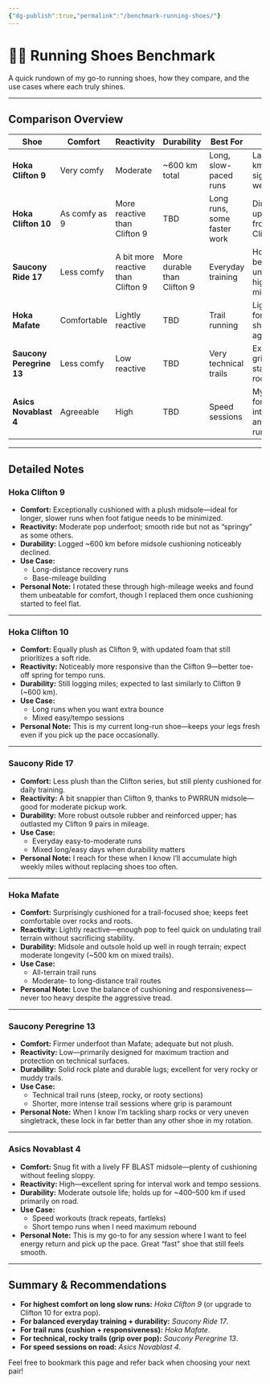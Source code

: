 ```yaml
---
{"dg-publish":true,"permalink":"/benchmark-running-shoes/"}
---
```



# 🏃‍♂️ Running Shoes Benchmark

A quick rundown of my go-to running shoes, how they compare, and the use cases where each truly shines.

---

## Comparison Overview

| Shoe                     | Comfort       | Reactivity                         | Durability                  | Best For                    | Notes                                        |
| ------------------------ | ------------- | ---------------------------------- | --------------------------- | --------------------------- | -------------------------------------------- |
| **Hoka Clifton 9**       | Very comfy    | Moderate                           | ~600 km total               | Long, slow-paced runs       | Lasted 600 km before significant wear        |
| **Hoka Clifton 10**      | As comfy as 9 | More reactive than Clifton 9       | TBD                         | Long runs, some faster work | Direct upgrade from Clifton 9                |
| **Saucony Ride 17**      | Less comfy    | A bit more reactive than Clifton 9 | More durable than Clifton 9 | Everyday training           | Holds up better under higher mileage         |
| **Hoka Mafate**          | Comfortable   | Lightly reactive                   | TBD                         | Trail running               | Lightweight for a trail shoe, very agreeable |
| **Saucony Peregrine 13** | Less comfy    | Low reactive                       | TBD                         | Very technical trails       | Excellent grip and stability on rocks/mud    |
| **Asics Novablast 4**    | Agreeable     | High                               | TBD                         | Speed sessions              | My go-to for intervals and tempo runs        |

---

## Detailed Notes

### Hoka Clifton 9
- **Comfort:** Exceptionally cushioned with a plush midsole—ideal for longer, slower runs when foot fatigue needs to be minimized.
- **Reactivity:** Moderate pop underfoot; smooth ride but not as “springy” as some others.
- **Durability:** Logged ~600 km before midsole cushioning noticeably declined.
- **Use Case:**  
  - Long-distance recovery runs  
  - Base-mileage building  
- **Personal Note:** I rotated these through high-mileage weeks and found them unbeatable for comfort, though I replaced them once cushioning started to feel flat.

---

### Hoka Clifton 10
- **Comfort:** Equally plush as Clifton 9, with updated foam that still prioritizes a soft ride.
- **Reactivity:** Noticeably more responsive than the Clifton 9—better toe-off spring for tempo runs.
- **Durability:** Still logging miles; expected to last similarly to Clifton 9 (~600 km).
- **Use Case:**  
  - Long runs when you want extra bounce  
  - Mixed easy/tempo sessions  
- **Personal Note:** This is my current long-run shoe—keeps your legs fresh even if you pick up the pace occasionally.

---

### Saucony Ride 17
- **Comfort:** Less plush than the Clifton series, but still plenty cushioned for daily training.
- **Reactivity:** A bit snappier than Clifton 9, thanks to PWRRUN midsole—good for moderate pickup work.
- **Durability:** More robust outsole rubber and reinforced upper; has outlasted my Clifton 9 pairs in mileage.
- **Use Case:**  
  - Everyday easy-to-moderate runs  
  - Mixed long/easy days when durability matters  
- **Personal Note:** I reach for these when I know I’ll accumulate high weekly miles without replacing shoes too often.

---

### Hoka Mafate
- **Comfort:** Surprisingly cushioned for a trail-focused shoe; keeps feet comfortable over rocks and roots.
- **Reactivity:** Lightly reactive—enough pop to feel quick on undulating trail terrain without sacrificing stability.
- **Durability:** Midsole and outsole hold up well in rough terrain; expect moderate longevity (~500 km on mixed trails).
- **Use Case:**  
  - All-terrain trail runs  
  - Moderate- to long-distance trail routes  
- **Personal Note:** Love the balance of cushioning and responsiveness—never too heavy despite the aggressive tread.

---

### Saucony Peregrine 13
- **Comfort:** Firmer underfoot than Mafate; adequate but not plush.
- **Reactivity:** Low—primarily designed for maximum traction and protection on technical surfaces.
- **Durability:** Solid rock plate and durable lugs; excellent for very rocky or muddy trails.
- **Use Case:**  
  - Technical trail runs (steep, rocky, or rooty sections)  
  - Shorter, more intense trail sessions where grip is paramount  
- **Personal Note:** When I know I’m tackling sharp rocks or very uneven singletrack, these lock in far better than any other shoe in my rotation.

---

### Asics Novablast 4
- **Comfort:** Snug fit with a lively FF BLAST midsole—plenty of cushioning without feeling sloppy.
- **Reactivity:** High—excellent spring for interval work and tempo sessions.
- **Durability:** Moderate outsole life; holds up for ~400–500 km if used primarily on road.
- **Use Case:**  
  - Speed workouts (track repeats, fartleks)  
  - Short tempo runs when I need maximum rebound  
- **Personal Note:** This is my go-to for any session where I want to feel energy return and pick up the pace. Great “fast” shoe that still feels smooth.

---

## Summary & Recommendations

- **For highest comfort on long slow runs:** _Hoka Clifton 9_ (or upgrade to Clifton 10 for extra pop).
- **For balanced everyday training + durability:** _Saucony Ride 17_.
- **For trail runs (cushion + responsiveness):** _Hoka Mafate_.
- **For technical, rocky trails (grip over pop):** _Saucony Peregrine 13_.
- **For speed sessions on road:** _Asics Novablast 4_.

Feel free to bookmark this page and refer back when choosing your next pair!







